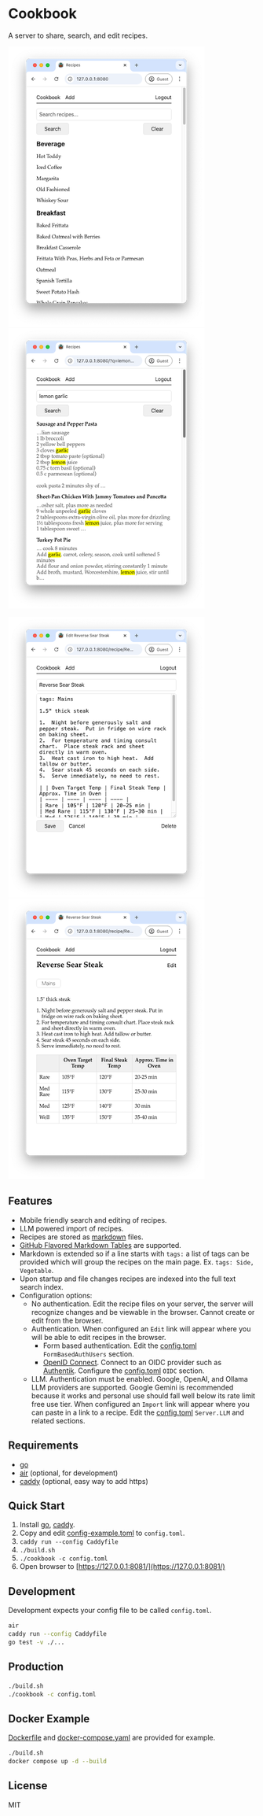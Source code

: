 # Cookbook

A server to share, search, and edit recipes.

![index](media/index.png)![search](media/search.png)

![edit](media/edit.png)![view](media/view.png)

## Features

- Mobile friendly search and editing of recipes.
- LLM powered import of recipes.
- Recipes are stored as [markdown](https://docs.github.com/en/get-started/writing-on-github/getting-started-with-writing-and-formatting-on-github/basic-writing-and-formatting-syntax) files.
- [GitHub Flavored Markdown Tables](https://docs.github.com/en/get-started/writing-on-github/working-with-advanced-formatting/organizing-information-with-tables) are supported.
- Markdown is extended so if a line starts with `tags:` a list of tags can be provided which will group the recipes on the main page.  Ex. `tags: Side, Vegetable`.
- Upon startup and file changes recipes are indexed into the full text search index. 
- Configuration options:
  - No authentication.  Edit the recipe files on your server, the server will recognize changes and be viewable in the browser.  Cannot create or edit from the browser.
  - Authentication.  When configured an `Edit` link will appear where you will be able to edit recipes in the browser.
    - Form based authentication.  Edit the [config.toml](config-example.toml) `FormBasedAuthUsers` section. 
    - [OpenID Connect](https://en.wikipedia.org/wiki/OpenID#OpenID_Connect_(OIDC)).  Connect to an OIDC provider such as [Authentik](https://goauthentik.io/).  Configure the [config.toml](config-example.toml) `OIDC` section.
  - LLM. Authentication must be enabled.  Google, OpenAI, and Ollama LLM providers are supported.  Google Gemini is recommended because it works and personal use should fall well below its rate limit free use tier.  When configured an `Import` link will appear where you can paste in a link to a recipe.  Edit the [config.toml](config-example.toml) `Server.LLM` and related sections.

## Requirements
- [go](https://go.dev/doc/install)
- [air](https://github.com/air-verse/air) (optional, for development)
- [caddy](https://caddyserver.com/docs/install) (optional, easy way to add https)

## Quick Start
1.  Install [go](https://go.dev/doc/install), [caddy](https://caddyserver.com/docs/install).
2.  Copy and edit [config-example.toml](config-example.toml) to `config.toml`.
3.  `caddy run --config Caddyfile`
4.  `./build.sh`
5.  `./cookbook -c config.toml`
6.  Open browser to [https://127.0.0.1:8081/](https://127.0.0.1:8081/)

## Development
Development expects your config file to be called `config.toml`.
```sh
air
caddy run --config Caddyfile
go test -v ./...
```

## Production
```sh
./build.sh
./cookbook -c config.toml
```

## Docker Example
[Dockerfile](Dockerfile) and [docker-compose.yaml](docker-compose.yaml) are provided for example.
```sh
./build.sh
docker compose up -d --build
```

## License

MIT
